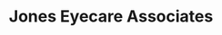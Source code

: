 ---
title: "Jones Eyecare Associates"
url: /oklahoma-city/jones-eyecare-associates/
shop: Optiker
---